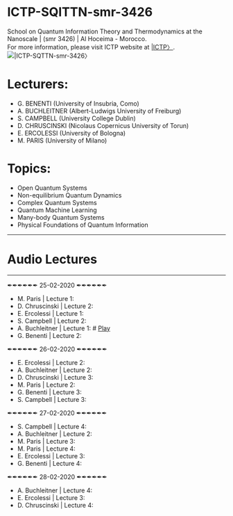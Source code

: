 # ICTP-SQITTN-smr-3426
School on Quantum Information Theory and Thermodynamics at the Nanoscale | (smr 3426) | Al Hoceima - Morocco.  
For more information, please visit ICTP website at [|ICTP〉](http://indico.ictp.it/event/9023/).
![|ICTP-SQTTN-smr-3426〉](https://raw.githubusercontent.com/etriZiko/ICTP-SQTTN-smr-3426/master/SQITTN.png) 

# Lecturers:
- G. BENENTI (University of Insubria, Como)
- A. BUCHLEITNER (Albert-Ludwigs University of Freiburg)
- S. CAMPBELL (University College Dublin)
- D. CHRUSCINSKI (Nicolaus Copernicus University of Torun)
- E. ERCOLESSI (University of Bologna)
- M. PARIS (University of Milano)

# Topics:
- Open Quantum Systems
- Non-equilibrium Quantum Dynamics
- Complex Quantum Systems
- Quantum Machine Learning
- Many-body Quantum Systems
- Physical Foundations of Quantum Information
-----------------------------------------------------------------------------
#                                  Audio Lectures
-----------------------------------------------------------------------------
✒✒✒✒✒✒ 25-02-2020 ✒✒✒✒✒✒


- M. Paris | Lecture 1: 
- D. Chruscinski | Lecture 2:
- E. Ercolessi | Lecture 1: 
- S. Campbell | Lecture 2: 
- A. Buchleitner | Lecture 1: # [Play](https://www.dropbox.com/s/fjlgipuw822lt82/A.%20Buchleitner_L1.mp3?dl=0)
- G. Benenti | Lecture 2: 


✒✒✒✒✒✒ 26-02-2020 ✒✒✒✒✒✒


- E. Ercolessi | Lecture 2:
- A. Buchleitner | Lecture 2: 
- D. Chruscinski | Lecture 3: 
- M. Paris | Lecture 2: 
- G. Benenti | Lecture 3: 
- S. Campbell | Lecture 3: 


✒✒✒✒✒✒ 27-02-2020 ✒✒✒✒✒✒


- S. Campbell | Lecture 4:
- A. Buchleitner | Lecture 2:
- M. Paris | Lecture 3:
- M. Paris | Lecture 4: 
- E. Ercolessi | Lecture 3:
- G. Benenti | Lecture 4: 


✒✒✒✒✒✒ 28-02-2020 ✒✒✒✒✒✒


- A. Buchleitner | Lecture 4: 
- E. Ercolessi | Lecture 3:
- D. Chruscinski | Lecture 4:
